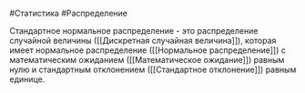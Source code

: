 #Статистика #Распределение 

Стандартное нормальное распределение - это распределение случайной величины ([[Дискретная случайная величина]]), которая имеет нормальное распределение ([[Нормальное распределение]]) с математическим ожиданием ([[Математическое ожидание]]) равным нулю и стандартным отклонением ([[Стандартное отклонение]]) равным единице.